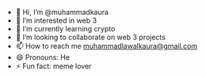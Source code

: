 - 👋 Hi, I’m @muhammadkaura
- 👀 I’m interested in web 3
- 🌱 I’m currently learning crypto
- 💞️ I’m looking to collaborate on web 3 projects
- 📫 How to reach me muhammadlawalkaura@gmail.com
- 😄 Pronouns: He
- ⚡ Fun fact: meme lover

<!---
muhammadkaura/muhammadkaura is a ✨ special ✨ repository because its `README.md` (this file) appears on your GitHub profile.
You can click the Preview link to take a look at your changes.
--->
